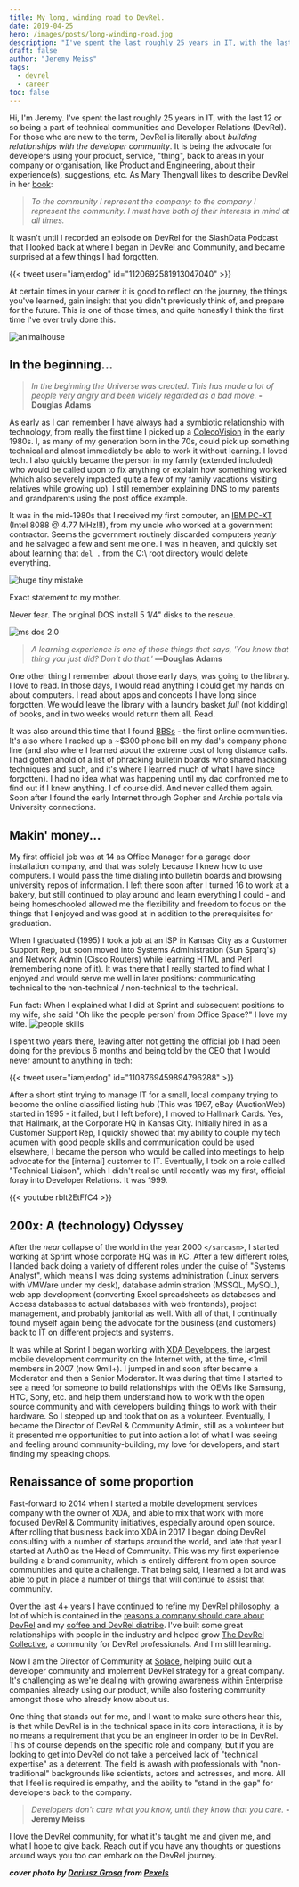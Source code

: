 ```yaml
---
title: My long, winding road to DevRel.
date: 2019-04-25
hero: /images/posts/long-winding-road.jpg
description: "I've spent the last roughly 25 years in IT, with the last 12 or so being a part of technical communities and Developer Relations (DevRel). For those who are new to the term, DevRel is literally about building relationships with the developer community. This is my journey to my chosen career."
draft: false
author: "Jeremy Meiss"
tags:
  - devrel
  - career
toc: false
---
```

Hi, I'm Jeremy. I've spent the last roughly 25 years in IT, with the last 12 or so being a part of technical communities and Developer Relations (DevRel). For those who are new to the term, DevRel is literally about _building relationships with the developer community_. It is being the advocate for developers using your product, service, "thing", back to areas in your company or organisation, like Product and Engineering, about their experience(s), suggestions, etc. As Mary Thengvall likes to describe DevRel in her [book](https://t.co/axOdZlTEth):

>_To the community I represent the company; to the company I represent the community. I must have both of their interests in mind at all times._

It wasn't until I recorded an episode on DevRel for the SlashData Podcast that I looked back at where I began in DevRel and Community, and became surprised at a few things I had forgotten. 

{{< tweet user="iamjerdog" id="1120692581913047040" >}}

At certain times in your career it is good to reflect on the journey, the things you've learned, gain insight that you didn't previously think of, and prepare for the future. This is one of those times, and quite honestly I think the first time I've ever truly done this.

![animalhouse](https://media1.tenor.com/images/b8b57f1ebe977ed2c0420e072caee2cd/tenor.gif)

## In the beginning...

>_In the beginning the Universe was created. This has made a lot of people very angry and been widely regarded as a bad move._  **-Douglas Adams**

As early as I can remember I have always had a symbiotic relationship with technology, from really the first time I picked up a [ColecoVision](https://en.wikipedia.org/wiki/ColecoVision) in the early 1980s. I, as many of my generation born in the 70s, could pick up something technical and almost immediately be able to work it without learning. I loved tech. I also quickly became the person in my family (extended included) who would be called upon to fix anything or explain how something worked (which also severely impacted quite a few of my family vacations visiting relatives while growing up). I still remember explaining DNS to my parents and grandparents using the post office example.

It was in the mid-1980s that I received my first computer, an [IBM PC-XT](https://en.wikipedia.org/wiki/IBM_Personal_Computer_XT) (Intel 8088 @ 4.77 MHz!!!), from my uncle who worked at a government contractor. Seems the government routinely discarded computers _yearly_ and he salvaged a few and sent me one. I was in heaven, and quickly set about learning that `del .` from the C:\ root directory would delete everything. 

![huge tiny mistake](https://media.giphy.com/media/1rBCI5HKJPd0k/giphy.gif)
<figcaption>Exact statement to my mother.</figcaption>

Never fear. The original DOS install 5 1/4" disks to the rescue.

![ms dos 2.0](https://pbs.twimg.com/media/DktzdH9XgAAIPO6.jpg)

>_A learning experience is one of those things that says, 'You know that thing you just did? Don't do that.'_ **―Douglas Adams**

One other thing I remember about those early days, was going to the library. I love to read. In those days, I would read anything I could get my hands on about computers. I read about apps and concepts I have long since forgotten. We would leave the library with a laundry basket _full_ (not kidding) of books, and in two weeks would return them all. Read.

It was also around this time that I found [BBSs](https://en.wikipedia.org/wiki/Bulletin_board_system) - the first online communities. It's also where I racked up a ~$300 phone bill on my dad's company phone line (and also where I learned about the extreme cost of long distance calls. I had gotten ahold of a list of phracking bulletin boards who shared hacking techniques and such, and it's where I learned much of what I have since forgotten). I had no idea what was happening until my dad confronted me to find out if I knew anything. I of course did. And never called them again. Soon after I found the early Internet through Gopher and Archie portals via University connections.

## Makin' money...

My first official job was at 14 as Office Manager for a garage door installation company, and that was solely because I knew how to use computers. I would pass the time dialing into bulletin boards and browsing university repos of information. I left there soon after I turned 16 to work at a bakery, but still continued to play around and learn everything I could - and being homeschooled allowed me the flexibility and freedom to focus on the things that I enjoyed and was good at in addition to the prerequisites for graduation.

When I graduated (1995) I took a job at an ISP in Kansas City as a Customer Support Rep, but soon moved into Systems Administration (Sun Sparq's) and Network Admin (Cisco Routers) while learning HTML and Perl (remembering none of it). It was there that I really started to find what I enjoyed and would serve me well in later positions: communicating technical to the non-technical / non-technical to the technical.

Fun fact: When I explained what I did at Sprint and subsequent positions to my wife, she said "Oh like the people person' from Office Space?" I love my wife.
![people skills](/images/people_skills.GIF)


I spent two years there, leaving after not getting the official job I had been doing for the previous 6 months and being told by the CEO that I would never amount to anything in tech:

{{< tweet user="iamjerdog" id="1108769459894796288" >}}

After a short stint trying to manage IT for a small, local company trying to become the online classified listing hub (This was 1997, eBay (AuctionWeb) started in 1995 - it failed, but I left before), I moved to Hallmark Cards. Yes, that Hallmark, at the Corporate HQ in Kansas City. Initially hired in as a Customer Support Rep, I quickly showed that my ability to couple my tech acumen with good people skills and communication could be used elsewhere, I became the person who would be called into meetings to help advocate for the [internal] customer to IT. Eventually, I took on a role called "Technical Liaison", which I didn't realise until recently was my first, official foray into Developer Relations. It was 1999.

{{< youtube rblt2EtFfC4 >}}  

## 200x: A (technology) Odyssey
After the _near_ collapse of the world in the year 2000 `</sarcasm>`, I started working at Sprint whose corporate HQ was in KC. After a few different roles, I landed back doing a variety of different roles under the guise of "Systems Analyst", which means I was doing systems administration (Linux servers with VMWare under my desk), database administration (MSSQL, MySQL), web app development (converting Excel spreadsheets as databases and Access databases to actual databases with web frontends), project management, and probably janitorial as well. With all of that, I continually found myself again being the advocate for the business (and customers) back to IT on different projects and systems.

It was while at Sprint I began working with [XDA Developers](https://xda-developers.com), the largest mobile development community on the Internet with, at the time, <1mil members in 2007 (now 9mil+). I jumped in and soon after became a Moderator and then a Senior Moderator. It was during that time I started to see a need for someone to build relationships with the OEMs like Samsung, HTC, Sony, etc. and help them understand how to work with the open source community and with developers building things to work with their hardware. So I stepped up and took that on as a volunteer. Eventually, I became the Director of DevRel & Community Admin, still as a volunteer but it presented me opportunities to put into action a lot of what I was seeing and feeling around community-building, my love for developers, and start finding my speaking chops.

## Renaissance of some proportion

Fast-forward to 2014 when I started a mobile development services company with the owner of XDA, and able to mix that work with more focused DevRel & Community initiatives, especially around open source. After rolling that business back into XDA in 2017 I began doing DevRel consulting with a number of startups around the world, and late that year I started at Auth0 as the Head of Community. This was my first experience building a brand community, which is entirely different from open source communities and quite a challenge. That being said, I learned a lot and was able to put in place a number of things that will continue to assist that community.

Over the last 4+ years I have continued to refine my DevRel philosophy, a lot of which is contained in the [reasons a company should care about DevRel](https://dev.to/jerdog/developer-communities-and-why-your-company-should-care-2b79) and my [coffee and DevRel diatribe](https://dev.to/jerdog/devrel-is-like-coffee-and-other-profundities-2ian). I've built some great relationships with people in the industry and helped grow [The DevRel Collective](https://devrelcollective.fun), a community for DevRel professionals. And I'm still learning.

Now I am the Director of Community at [Solace](https://solace.com), helping build out a developer community and implement DevRel strategy for a great company. It's challenging as we're dealing with growing awareness within Enterprise companies already using our product, while also fostering community amongst those who already know about us. 

One thing that stands out for me, and I want to make sure others hear this, is that while DevRel is in the technical space in its core interactions, it is by no means a requirement that you be an engineer in order to be in DevRel. This of course depends on the specific role and company, but if you are looking to get into DevRel do not take a perceived lack of "technical expertise" as a deterrent. The field is awash with professionals with "non-traditional" backgrounds like scientists, actors and actresses, and more. All that I feel is required is empathy, and the ability to "stand in the gap" for developers back to the company.

>_Developers don't care what you know, until they know that you care._ **-Jeremy Meiss**

I love the DevRel community, for what it's taught me and given me, and what I hope to give back. Reach out if you have any thoughts or questions around ways you too can embark on the DevRel journey.

***cover photo by [Dariusz Grosa](https://www.pexels.com/@doubleseven?utm_content=attributionCopyText&utm_medium=referral&utm_source=pexels) from [Pexels](https://www.pexels.com/photo/aerial-photo-of-green-scenery-and-winding-road-808910/?utm_content=attributionCopyText&utm_medium=referral&utm_source=pexels)***

